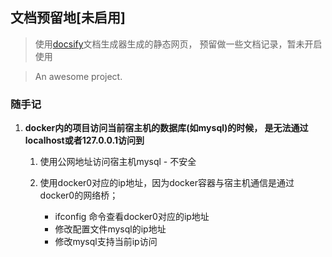

## 文档预留地[未启用]

> 使用[docsify](https://docsify.js.org/#/zh-cn/)文档生成器生成的静态网页， 预留做一些文档记录，暂未开启使用

> An awesome project.



### 随手记

1. **docker内的项目访问当前宿主机的数据库(如mysql)的时候， 是无法通过localhost或者127.0.0.1访问到**

   1. 使用公网地址访问宿主机mysql - 不安全

   2. 使用docker0对应的ip地址，因为docker容器与宿主机通信是通过docker0的网络桥；
      - ifconfig 命令查看docker0对应的ip地址
      - 修改配置文件mysql的ip地址
      - 修改mysql支持当前ip访问

